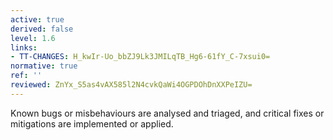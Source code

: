 ```yaml
---
active: true
derived: false
level: 1.6
links:
- TT-CHANGES: H_kwIr-Uo_bbZJ9Lk3JMILqTB_Hg6-61fY_C-7xsui0=
normative: true
ref: ''
reviewed: ZnYx_S5as4vAX585l2N4cvkQaWi4OGPDOhDnXXPeIZU=
---
```


Known bugs or misbehaviours are analysed and triaged, and critical fixes or
mitigations are implemented or applied.
